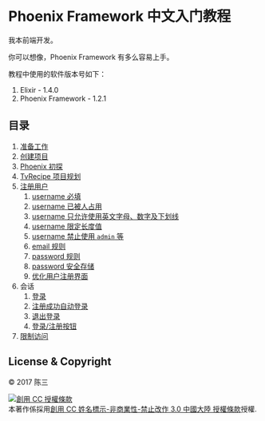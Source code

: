 # Phoenix Framework 中文入门教程

我本前端开发。

你可以想像，Phoenix Framework 有多么容易上手。

教程中使用的软件版本号如下：

1. Elixir - 1.4.0
2. Phoenix Framework - 1.2.1

## 目录

1. [准备工作](00-prepare.md)
2. [创建项目](01-create-project.md)
3. [Phoenix 初探](02-explore-phoenix.md)
4. [TvRecipe 项目规划](03-tv-recipe.md)
5. [注册用户](04-user-register/00-prepare.md)
    1. [username 必填](04-user-register/01-username-required.md)
    2. [username 已被人占用](04-user-register/02-username-unique.md)
    3. [username 只允许使用英文字母、数字及下划线](04-user-register/03-username-format.md)
    4. [username 限定长度值](04-user-register/04-username-length.md)
    5. [username 禁止使用 `admin` 等](04-user-register/05-username-exclude.md)
    6. [email 规则](04-user-register/06-email-rules.md)
    7. [password 规则](04-user-register/07-password-rules.md)
    8. [password 安全存储](04-user-register/08-password-storage.md)
    9. [优化用户注册界面](04-user-register/09-optimize-ui.md)
6. 会话
    1. [登录](05-session/01-login.md)
    2. [注册成功自动登录](05-session/02-auto-login-user.md)
    3. [退出登录](05-session/03-logout.md)
    4. [登录/注册按钮](05-session/04-login-logout-buttons.md)
7. [限制访问](06-restrict-access.md)
    

## License & Copyright

&copy; 2017 陈三

<a rel="license" href="http://creativecommons.org/licenses/by-nc-nd/3.0/cn/"><img alt="創用 CC 授權條款" style="border-width:0" src="https://i.creativecommons.org/l/by-nc-nd/3.0/cn/88x31.png" /></a><br />本著作係採用<a rel="license" href="http://creativecommons.org/licenses/by-nc-nd/3.0/cn/">創用 CC 姓名標示-非商業性-禁止改作 3.0 中國大陸 授權條款</a>授權.